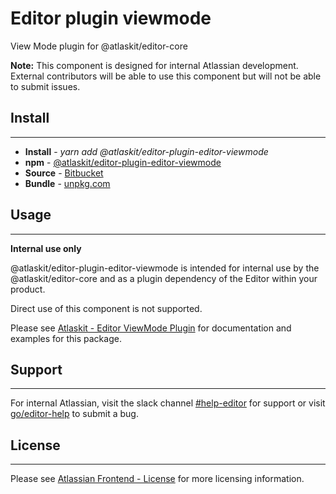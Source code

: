 # Editor plugin viewmode

View Mode plugin for @atlaskit/editor-core

**Note:** This component is designed for internal Atlassian development.
External contributors will be able to use this component but will not be able to submit issues.

## Install
---
- **Install** - *yarn add @atlaskit/editor-plugin-editor-viewmode*
- **npm** - [@atlaskit/editor-plugin-editor-viewmode](https://www.npmjs.com/package/@atlaskit/editor-plugin-editor-viewmode)
- **Source** - [Bitbucket](https://bitbucket.org/atlassian/atlassian-frontend/src/master/packages/editor/editor-plugin-editor-viewmode)
- **Bundle** - [unpkg.com](https://unpkg.com/@atlaskit/editor-plugin-editor-viewmode/dist/)

## Usage
---
**Internal use only**

@atlaskit/editor-plugin-editor-viewmode is intended for internal use by the @atlaskit/editor-core and as a plugin dependency of the Editor within your product.

Direct use of this component is not supported.

Please see [Atlaskit - Editor ViewMode Plugin](https://atlaskit.atlassian.com/packages/editor/editor-plugin-editor-viewmode) for documentation and examples for this package.

## Support
---
For internal Atlassian, visit the slack channel [#help-editor](https://atlassian.slack.com/archives/CFG3PSQ9E) for support or visit [go/editor-help](https://go/editor-help) to submit a bug.
## License
---
 Please see [Atlassian Frontend - License](https://developer.atlassian.com/cloud/framework/atlassian-frontend/#license) for more licensing information.
